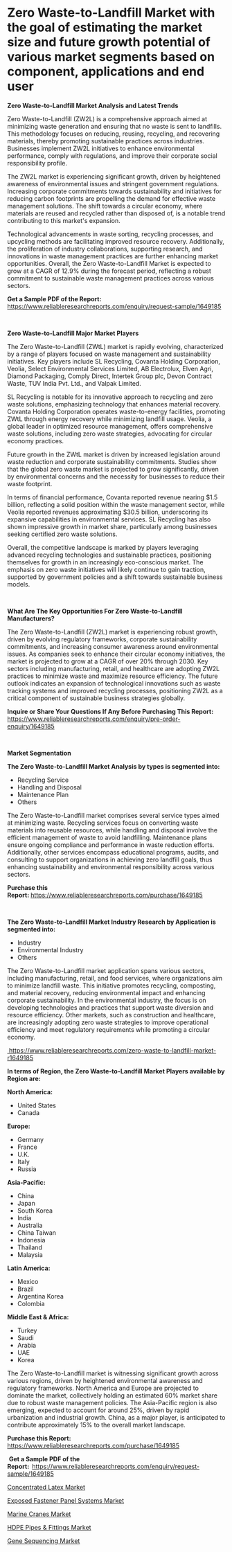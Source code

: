 <p><h1>Zero Waste-to-Landfill Market with the goal of estimating the market size and future growth potential of various market segments based on component, applications and end user</h1></p><p><strong>Zero Waste-to-Landfill Market Analysis and Latest Trends</strong></p>
<p><p>Zero Waste-to-Landfill (ZW2L) is a comprehensive approach aimed at minimizing waste generation and ensuring that no waste is sent to landfills. This methodology focuses on reducing, reusing, recycling, and recovering materials, thereby promoting sustainable practices across industries. Businesses implement ZW2L initiatives to enhance environmental performance, comply with regulations, and improve their corporate social responsibility profile.</p><p>The ZW2L market is experiencing significant growth, driven by heightened awareness of environmental issues and stringent government regulations. Increasing corporate commitments towards sustainability and initiatives for reducing carbon footprints are propelling the demand for effective waste management solutions. The shift towards a circular economy, where materials are reused and recycled rather than disposed of, is a notable trend contributing to this market's expansion.</p><p>Technological advancements in waste sorting, recycling processes, and upcycling methods are facilitating improved resource recovery. Additionally, the proliferation of industry collaborations, supporting research, and innovations in waste management practices are further enhancing market opportunities. Overall, the Zero Waste-to-Landfill Market is expected to grow at a CAGR of 12.9% during the forecast period, reflecting a robust commitment to sustainable waste management practices across various sectors.</p></p>
<p><strong>Get a Sample PDF of the Report:&nbsp;</strong> <a href="https://www.reliableresearchreports.com/enquiry/request-sample/1649185?utm_campaign=40&utm_medium=2&utm_source=Github&utm_content=ia&utm_term=19112024&utm_id=zero-waste-to-landfill">https://www.reliableresearchreports.com/enquiry/request-sample/1649185</a></p>
<p>&nbsp;</p>
<p><strong>Zero Waste-to-Landfill Major Market Players</strong></p>
<p><p>The Zero Waste-to-Landfill (ZWtL) market is rapidly evolving, characterized by a range of players focused on waste management and sustainability initiatives. Key players include SL Recycling, Covanta Holding Corporation, Veolia, Select Environmental Services Limited, AB Electrolux, Elven Agri, Diamond Packaging, Comply Direct, Intertek Group plc, Devon Contract Waste, TUV India Pvt. Ltd., and Valpak Limited.</p><p>SL Recycling is notable for its innovative approach to recycling and zero waste solutions, emphasizing technology that enhances material recovery. Covanta Holding Corporation operates waste-to-energy facilities, promoting ZWtL through energy recovery while minimizing landfill usage. Veolia, a global leader in optimized resource management, offers comprehensive waste solutions, including zero waste strategies, advocating for circular economy practices. </p><p>Future growth in the ZWtL market is driven by increased legislation around waste reduction and corporate sustainability commitments. Studies show that the global zero waste market is projected to grow significantly, driven by environmental concerns and the necessity for businesses to reduce their waste footprint. </p><p>In terms of financial performance, Covanta reported revenue nearing $1.5 billion, reflecting a solid position within the waste management sector, while Veolia reported revenues approximating $30.5 billion, underscoring its expansive capabilities in environmental services. SL Recycling has also shown impressive growth in market share, particularly among businesses seeking certified zero waste solutions.</p><p>Overall, the competitive landscape is marked by players leveraging advanced recycling technologies and sustainable practices, positioning themselves for growth in an increasingly eco-conscious market. The emphasis on zero waste initiatives will likely continue to gain traction, supported by government policies and a shift towards sustainable business models.</p></p>
<p>&nbsp;</p>
<p><strong>What Are The Key Opportunities For Zero Waste-to-Landfill Manufacturers?</strong></p>
<p><p>The Zero Waste-to-Landfill (ZW2L) market is experiencing robust growth, driven by evolving regulatory frameworks, corporate sustainability commitments, and increasing consumer awareness around environmental issues. As companies seek to enhance their circular economy initiatives, the market is projected to grow at a CAGR of over 20% through 2030. Key sectors including manufacturing, retail, and healthcare are adopting ZW2L practices to minimize waste and maximize resource efficiency. The future outlook indicates an expansion of technological innovations such as waste tracking systems and improved recycling processes, positioning ZW2L as a critical component of sustainable business strategies globally.</p></p>
<p><strong>Inquire or Share Your Questions If Any Before Purchasing This Report:</strong> <a href="https://www.reliableresearchreports.com/enquiry/pre-order-enquiry/1649185?utm_campaign=40&utm_medium=2&utm_source=Github&utm_content=ia&utm_term=19112024&utm_id=zero-waste-to-landfill">https://www.reliableresearchreports.com/enquiry/pre-order-enquiry/1649185</a></p>
<p>&nbsp;</p>
<p><strong>Market Segmentation</strong></p>
<p><strong>The Zero Waste-to-Landfill Market Analysis by types is segmented into:</strong></p>
<p><ul><li>Recycling Service</li><li>Handling and Disposal</li><li>Maintenance Plan</li><li>Others</li></ul></p>
<p><p>The Zero Waste-to-Landfill market comprises several service types aimed at minimizing waste. Recycling services focus on converting waste materials into reusable resources, while handling and disposal involve the efficient management of waste to avoid landfilling. Maintenance plans ensure ongoing compliance and performance in waste reduction efforts. Additionally, other services encompass educational programs, audits, and consulting to support organizations in achieving zero landfill goals, thus enhancing sustainability and environmental responsibility across various sectors.</p></p>
<p><strong>Purchase this Report:&nbsp;</strong><a href="https://www.reliableresearchreports.com/purchase/1649185?utm_campaign=40&utm_medium=2&utm_source=Github&utm_content=ia&utm_term=19112024&utm_id=zero-waste-to-landfill">https://www.reliableresearchreports.com/purchase/1649185</a></p>
<p>&nbsp;</p>
<p><strong>The Zero Waste-to-Landfill Market Industry Research by Application is segmented into:</strong></p>
<p><ul><li>Industry</li><li>Environmental Industry</li><li>Others</li></ul></p>
<p><p>The Zero Waste-to-Landfill market application spans various sectors, including manufacturing, retail, and food services, where organizations aim to minimize landfill waste. This initiative promotes recycling, composting, and material recovery, reducing environmental impact and enhancing corporate sustainability. In the environmental industry, the focus is on developing technologies and practices that support waste diversion and resource efficiency. Other markets, such as construction and healthcare, are increasingly adopting zero waste strategies to improve operational efficiency and meet regulatory requirements while promoting a circular economy.</p></p>
<p><a href="https://www.reliableresearchreports.com/zero-waste-to-landfill-market-r1649185?utm_campaign=40&utm_medium=2&utm_source=Github&utm_content=ia&utm_term=19112024&utm_id=zero-waste-to-landfill">&nbsp;https://www.reliableresearchreports.com/zero-waste-to-landfill-market-r1649185</a></p>
<p><strong>In terms of Region, the Zero Waste-to-Landfill Market Players available by Region are:</strong></p>
<p>
    <p> <strong> North America: </strong>
        <ul>
            <li>United States</li>
            <li>Canada</li>
        </ul>
        </p> 
    <p> <strong> Europe: </strong>
        <ul>
            <li>Germany</li>
            <li>France</li>
            <li>U.K.</li>
            <li>Italy</li>
            <li>Russia</li>
        </ul>
        </p> 
    <p> <strong> Asia-Pacific: </strong>
        <ul>
            <li>China</li>
            <li>Japan</li>
            <li>South Korea</li>
            <li>India</li>
            <li>Australia</li>
            <li>China Taiwan</li>
            <li>Indonesia</li>
            <li>Thailand</li>
            <li>Malaysia</li>
        </ul>
        </p> 
    <p> <strong> Latin America: </strong>
        <ul>
            <li>Mexico</li>
            <li>Brazil</li>
            <li>Argentina Korea</li>
            <li>Colombia</li>
        </ul>
        </p> 
    <p> <strong> Middle East & Africa: </strong>
        <ul>
            <li>Turkey</li>
            <li>Saudi</li>
            <li>Arabia</li>
            <li>UAE</li>
            <li>Korea</li>
        </ul>
    </p>
    </p>
<p><p>The Zero Waste-to-Landfill market is witnessing significant growth across various regions, driven by heightened environmental awareness and regulatory frameworks. North America and Europe are projected to dominate the market, collectively holding an estimated 60% market share due to robust waste management policies. The Asia-Pacific region is also emerging, expected to account for around 25%, driven by rapid urbanization and industrial growth. China, as a major player, is anticipated to contribute approximately 15% to the overall market landscape.</p></p>
<p><strong>Purchase this Report: </strong><a href="https://www.reliableresearchreports.com/purchase/1649185?utm_campaign=40&utm_medium=2&utm_source=Github&utm_content=ia&utm_term=19112024&utm_id=zero-waste-to-landfill">https://www.reliableresearchreports.com/purchase/1649185</a></p>
<p>&nbsp;<strong>Get a Sample PDF of the Report:&nbsp;&nbsp;</strong><a href="https://www.reliableresearchreports.com/enquiry/request-sample/1649185?utm_campaign=40&utm_medium=2&utm_source=Github&utm_content=ia&utm_term=19112024&utm_id=zero-waste-to-landfill">https://www.reliableresearchreports.com/enquiry/request-sample/1649185</a></p>
<p><strong></strong></p>
<p><p><a href="https://www.linkedin.com/pulse/sustainability-trends-concentrated-latex-industry-market-implications-k0crc?utm_campaign=40&utm_medium=2&utm_source=Github&utm_content=ia&utm_term=19112024&utm_id=zero-waste-to-landfill">Concentrated Latex Market</a></p><p><a href="https://github.com/DixieGrimes/Market-Research-Report-List-1/blob/main/exposed-fastener-panel-systems-market.md?utm_campaign=40&utm_medium=2&utm_source=Github&utm_content=ia&utm_term=19112024&utm_id=zero-waste-to-landfill">Exposed Fastener Panel Systems Market</a></p><p><a href="https://www.linkedin.com/pulse/marine-cranes-market-global-regional-analysis-focus-end-ao3ye?utm_campaign=40&utm_medium=2&utm_source=Github&utm_content=ia&utm_term=19112024&utm_id=zero-waste-to-landfill">Marine Cranes Market</a></p><p><a href="https://issuu.com/reportprime-2/docs/hdpe-pipes-fittings-market-size-203_1cec7d604ad953?utm_campaign=40&utm_medium=2&utm_source=Github&utm_content=ia&utm_term=19112024&utm_id=zero-waste-to-landfill">HDPE Pipes & Fittings Market</a></p><p><a href="https://issuu.com/reportprime-2/docs/gene-sequencing-market-size-2030.pp_bdab32fee99130?utm_campaign=40&utm_medium=2&utm_source=Github&utm_content=ia&utm_term=19112024&utm_id=zero-waste-to-landfill">Gene Sequencing Market</a></p></p>